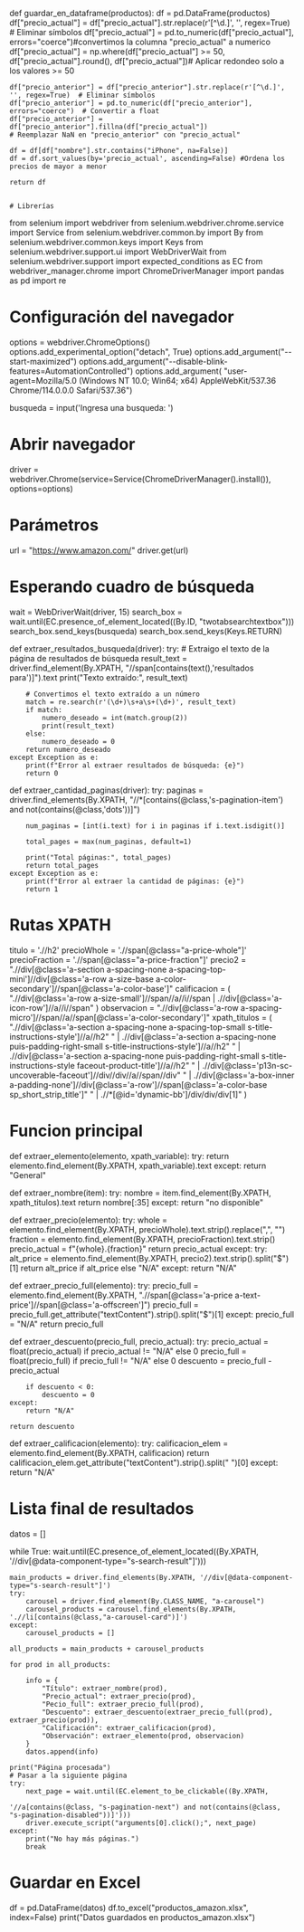 def guardar_en_dataframe(productos):
    df = pd.DataFrame(productos)
    df["precio_actual"] = df["precio_actual"].str.replace(r'[^\d.]', '', regex=True)  # Eliminar símbolos
    df["precio_actual"] = pd.to_numeric(df["precio_actual"], errors="coerce")#convertimos la columna "precio_actual" a numerico
    df["precio_actual"] = np.where(df["precio_actual"] >= 50, df["precio_actual"].round(), df["precio_actual"])# Aplicar redondeo solo a los valores >= 50
 
    df["precio_anterior"] = df["precio_anterior"].str.replace(r'[^\d.]', '', regex=True)  # Eliminar símbolos
    df["precio_anterior"] = pd.to_numeric(df["precio_anterior"], errors="coerce")  # Convertir a float
    df["precio_anterior"] = df["precio_anterior"].fillna(df["precio_actual"])
    # Reemplazar NaN en "precio_anterior" con "precio_actual"
 
    df = df[df["nombre"].str.contains("iPhone", na=False)]
    df = df.sort_values(by='precio_actual', ascending=False) #Ordena los precios de mayor a menor
 
    return df


    # Librerías
from selenium import webdriver
from selenium.webdriver.chrome.service import Service
from selenium.webdriver.common.by import By
from selenium.webdriver.common.keys import Keys
from selenium.webdriver.support.ui import WebDriverWait
from selenium.webdriver.support import expected_conditions as EC
from webdriver_manager.chrome import ChromeDriverManager
import pandas as pd
import re

# Configuración del navegador
options = webdriver.ChromeOptions()
options.add_experimental_option("detach", True)
options.add_argument("--start-maximized")
options.add_argument("--disable-blink-features=AutomationControlled")
options.add_argument(
    "user-agent=Mozilla/5.0 (Windows NT 10.0; Win64; x64) AppleWebKit/537.36 Chrome/114.0.0.0 Safari/537.36")

busqueda = input('Ingresa una busqueda: ')

# Abrir navegador
driver = webdriver.Chrome(service=Service(ChromeDriverManager().install()), options=options)

# Parámetros
url = "https://www.amazon.com/"
driver.get(url)

# Esperando cuadro de búsqueda
wait = WebDriverWait(driver, 15)
search_box = wait.until(EC.presence_of_element_located((By.ID, "twotabsearchtextbox")))
search_box.send_keys(busqueda)
search_box.send_keys(Keys.RETURN)

def extraer_resultados_busqueda(driver):
    try:
        # Extraigo el texto de la página de resultados de búsqueda
        result_text = driver.find_element(By.XPATH, "//span[contains(text(),'resultados para')]").text
        print("Texto extraído:", result_text)

        # Convertimos el texto extraído a un número
        match = re.search(r'(\d+)\s+a\s+(\d+)', result_text)
        if match:
            numero_deseado = int(match.group(2))
            print(result_text)
        else:
            numero_deseado = 0
        return numero_deseado
    except Exception as e:
        print(f"Error al extraer resultados de búsqueda: {e}")
        return 0

def extraer_cantidad_paginas(driver):
    try:
        paginas = driver.find_elements(By.XPATH, "//*[contains(@class,'s-pagination-item') and not(contains(@class,'dots'))]")

        num_paginas = [int(i.text) for i in paginas if i.text.isdigit()]

        total_pages = max(num_paginas, default=1)

        print("Total páginas:", total_pages)
        return total_pages
    except Exception as e:
        print(f"Error al extraer la cantidad de páginas: {e}")
        return 1

# Rutas XPATH
titulo = './/h2'
precioWhole = './/span[@class="a-price-whole"]'
precioFraction = './/span[@class="a-price-fraction"]'
precio2 = ".//div[@class='a-section a-spacing-none a-spacing-top-mini']//div[@class='a-row a-size-base a-color-secondary']//span[@class='a-color-base']"
calificacion = (
    ".//div[@class='a-row a-size-small']//span//a//i//span | .//div[@class='a-icon-row']//a//i//span"
)
observacion = ".//div[@class='a-row a-spacing-micro']//span//a//span[@class='a-color-secondary']"
xpath_titulos = (
    ".//div[@class='a-section a-spacing-none a-spacing-top-small s-title-instructions-style']//a//h2"
    " | .//div[@class='a-section a-spacing-none puis-padding-right-small s-title-instructions-style']//a//h2"
    " | .//div[@class='a-section a-spacing-none puis-padding-right-small s-title-instructions-style faceout-product-title']//a//h2"
    " | .//div[@class='p13n-sc-uncoverable-faceout']//div//div//a//span//div"
    " | .//div[@class='a-box-inner a-padding-none']//div[@class='a-row']//span[@class='a-color-base sp_short_strip_title']"
    " | .//*[@id='dynamic-bb']/div/div/div[1]"
)

# Funcion principal
def extraer_elemento(elemento, xpath_variable):
    try:
        return elemento.find_element(By.XPATH, xpath_variable).text
    except:
        return "General"



def extraer_nombre(item):
    try:
        nombre = item.find_element(By.XPATH, xpath_titulos).text
        return nombre[:35]
    except:
        return "no disponible"


def extraer_precio(elemento):
    try:
        whole = elemento.find_element(By.XPATH, precioWhole).text.strip().replace(",", "")
        fraction = elemento.find_element(By.XPATH, precioFraction).text.strip()
        precio_actual = f"{whole}.{fraction}"
        return precio_actual
    except:
        try:
            alt_price = elemento.find_element(By.XPATH, precio2).text.strip().split("$")[1]
            return alt_price if alt_price else "N/A"
        except:
            return "N/A"


def extraer_precio_full(elemento):
    try:
        precio_full = elemento.find_element(By.XPATH,
                                               ".//span[@class='a-price a-text-price']//span[@class='a-offscreen']")
        precio_full = precio_full.get_attribute("textContent").strip().split("$")[1]
    except:
        precio_full = "N/A"
    return precio_full

def extraer_descuento(precio_full, precio_actual):
    try:
        precio_actual = float(precio_actual) if precio_actual != "N/A" else 0
        precio_full = float(precio_full) if precio_full != "N/A" else 0
        descuento = precio_full - precio_actual
    
        if descuento < 0:
            descuento = 0
    except:
        return "N/A"
    
    return descuento
        
    

def extraer_calificacion(elemento):
    try:
        calificacion_elem = elemento.find_element(By.XPATH, calificacion)
        return calificacion_elem.get_attribute("textContent").strip().split(" ")[0]
    except:
        return "N/A"


# Lista final de resultados
datos = []

while True:
    wait.until(EC.presence_of_element_located((By.XPATH, '//div[@data-component-type="s-search-result"]')))

    main_products = driver.find_elements(By.XPATH, '//div[@data-component-type="s-search-result"]')
    try:
        carousel = driver.find_element(By.CLASS_NAME, "a-carousel")
        carousel_products = carousel.find_elements(By.XPATH, './/li[contains(@class,"a-carousel-card")]')
    except:
        carousel_products = []

    all_products = main_products + carousel_products

    for prod in all_products:

        info = {
            "Título": extraer_nombre(prod),
            "Precio_actual": extraer_precio(prod),
            "Pecio_full": extraer_precio_full(prod),
            "Descuento": extraer_descuento(extraer_precio_full(prod), extraer_precio(prod)),
            "Calificación": extraer_calificacion(prod),
            "Observación": extraer_elemento(prod, observacion)
        }
        datos.append(info)

    print("Página procesada")
    # Pasar a la siguiente página
    try:
        next_page = wait.until(EC.element_to_be_clickable((By.XPATH,
                                                           '//a[contains(@class, "s-pagination-next") and not(contains(@class, "s-pagination-disabled"))]')))
        driver.execute_script("arguments[0].click();", next_page)
    except:
        print("No hay más páginas.")
        break

# Guardar en Excel
df = pd.DataFrame(datos)
df.to_excel("productos_amazon.xlsx", index=False)
print("Datos guardados en productos_amazon.xlsx")


